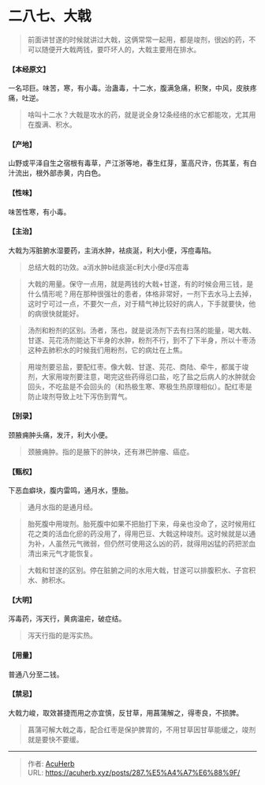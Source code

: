 # 二八七、大戟


> 前面讲甘遂的时候就讲过大戟，这俩常常一起用，都是竣剂，很凶的药，不可以随便开大戟两钱，要吓坏人的，大戟主要用在排水。

#### 【本经原文】
一名邛巨。味苦，寒，有小毒。治蛊毒，十二水，腹满急痛，积聚，中风，皮肤疼痛，吐逆。

> 啥叫十二水？‍大戟是攻水的药，就是说全身12条经络的水它都能攻，尤其用在腹满、积水。

#### 【产地】
山野或平泽自生之宿根有毒草，产江浙等地，春生红芽，茎高尺许，伤其茎，有白汁流出，根外部赤黄，内白色。
#### 【性味】
味苦性寒，有小毒。
#### 【主治】
大戟为泻脏腑水湿要药，主消水肿，袪痰涎，利大小便，泻痘毒陷。

> 总结大戟的功效。a消水肿b祛痰涎c利大小便d泻痘毒

> 大戟的用量‍‍。保守一点用，就是两钱的大戟+甘遂，有的时候会用三钱，是什么情形呢？用在那种很强壮的患者，体格非常好，一剂下去水马上去掉，这时宁可过一点，不要欠一点，对于精气神比较好的病人，下手就要快，他的病很快就能好。

> 汤剂和粉剂的区别。汤者，荡也，就是说汤剂下去有扫荡的能量，喝大戟、甘遂、芫花汤剂能达下半身的水肿，粉剂不行，到不了下半身，所以十枣汤这种去肺积水的时候我们用粉剂，它的病灶在上焦。‍‍‍‍‍

> 用竣剂要忌盐，要配红枣‍。像大戟、甘遂、芫花、商陆、牵牛，都属于竣剂，大家用竣剂要注意，喝完这些药得忌口盐，吃了盐之后病人的水肿就会回头，不吃盐是不会回头的（和热极生寒、寒极生热原理相似）。配红枣是防止竣剂导致上吐下泻伤到胃气。

#### 【别录】
颈腋痈肿头痛，发汗，利大小便。

> 颈腋痈肿。指的是腋下的肿块，还有淋巴肿瘤、癌症。

#### 【甄权】
下恶血癖块，腹内雷鸣，通月水，堕胎。

> 通月水指的是通月经。

> 胎死腹中用竣剂。胎死腹中如果不把胎打下来，母亲也没命了，这时候用红花之类的活血化瘀的药没用了，得用巴豆、大戟这种竣剂。这时候就是以通为补，人虽然元气微弱，但仍然可使用这么凶的药，就得用凶猛的药把淤血清出来元气才能恢复。

> 大戟和甘遂的区别。停在脏腑之间的水用大戟，甘遂可以排腹积水、子宫积水、肺积水。

#### 【大明】
泻毒药，泻天行，黄病温疟，破症结。

> 泻天行指的是泻实热。

#### 【用量】
普通八分至二钱。
#### 【禁忌】
大戟力峻，取效甚捷而用之亦宜慎，反甘草，用菖蒲解之，得枣良，不损脾。

> 菖蒲可解大戟之毒，配合红枣是保护脾胃的，不用甘草因甘草能缓之，竣剂就是要快不要缓。

---

> 作者: [AcuHerb](https://acuherb.xyz)  
> URL: https://acuherb.xyz/posts/287.%E5%A4%A7%E6%88%9F/  


